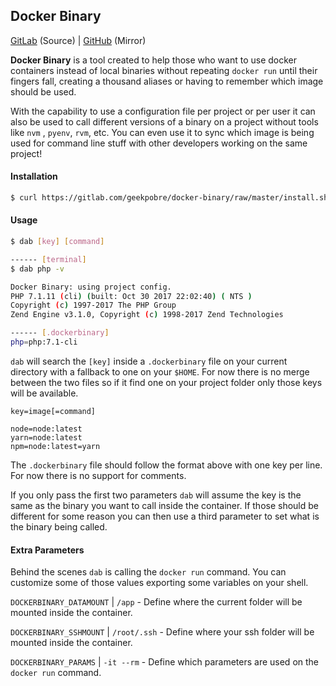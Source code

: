 ## Docker Binary

[GitLab](https://gitlab.com/geekpobre/docker-binary) (Source) | [GitHub](https://github.com/geekpobre/docker-binary) (Mirror)



**Docker Binary** is a tool created to help those who want to use docker containers instead of local binaries without repeating `docker run` until their fingers fall, creating a thousand aliases or having to remember which image should be used.

With the capability to use a configuration file per project or per user it can also be used to call different versions of a binary on a project without tools like `nvm` , `pyenv`,  `rvm`, etc. You can even use it to sync which image is being used for command line stuff with other developers working on the same project!



#### Installation

```bash
$ curl https://gitlab.com/geekpobre/docker-binary/raw/master/install.sh | sudo bash
```



#### Usage

```bash
$ dab [key] [command]
```

```bash
------ [terminal]
$ dab php -v

Docker Binary: using project config.
PHP 7.1.11 (cli) (built: Oct 30 2017 22:02:40) ( NTS )
Copyright (c) 1997-2017 The PHP Group
Zend Engine v3.1.0, Copyright (c) 1998-2017 Zend Technologies

------ [.dockerbinary]
php=php:7.1-cli

```

 `dab` will search the `[key]` inside a `.dockerbinary` file on your current directory with a fallback to one on your `$HOME`. For now there is no merge between the two files so if it find one on your project folder only those keys will be available.



```
key=image[=command]
```

```
node=node:latest
yarn=node:latest
npm=node:latest=yarn
```

The `.dockerbinary` file should follow the format above with one key per line. For now there is no support for comments.

If you only pass the first two parameters `dab` will assume the key is the same as the binary you want to call inside the container. If those should be different for some reason you can then use a third parameter to set what is the binary being called.



#### Extra Parameters

Behind the scenes `dab` is calling the `docker run` command. You can customize some of those values exporting some variables on your shell.

`DOCKERBINARY_DATAMOUNT` | `/app`  - Define where the current folder will be mounted inside the container.

`DOCKERBINARY_SSHMOUNT` | `/root/.ssh` - Define where your ssh folder will be mounted inside the container.

`DOCKERBINARY_PARAMS` | `-it --rm`  - Define which parameters are used on the `docker run` command.

